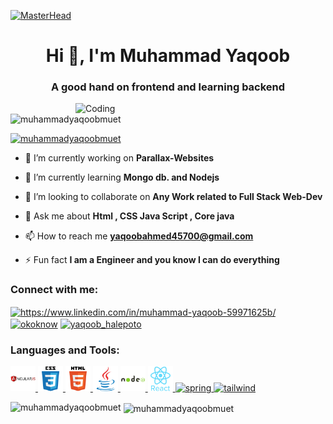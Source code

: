 
 [![MasterHead](https://www.cultofmac.com/wp-content/uploads/2017/04/CoM-Pay-What-You-Want-Learn-to-Code-2017-Bundle.jpg)]()


 



<h1 align="center">Hi 👋, I'm Muhammad Yaqoob</h1>
<h3 align="center">A good hand on frontend and learning backend</h3>
<img align="right" alt="Coding" width="400"  src="https://i.gifer.com/3odR.gif">


<p align="left"> <img src="https://komarev.com/ghpvc/?username=muhammadyaqoobmuet&label=Profile%20views&color=0e75b6&style=flat" alt="muhammadyaqoobmuet" /> </p>

<p align="left"> <a href="https://github.com/ryo-ma/github-profile-trophy"><img src="https://github-profile-trophy.vercel.app/?username=muhammadyaqoobmuet" alt="muhammadyaqoobmuet" /></a> </p>

- 🔭 I’m currently working on **Parallax-Websites**

- 🌱 I’m currently learning **Mongo db. and Nodejs**

- 👯 I’m looking to collaborate on **Any Work related to Full Stack Web-Dev**

- 💬 Ask me about **Html , CSS Java Script , Core java**

- 📫 How to reach me **yaqoobahmed45700@gmail.com**

- ⚡ Fun fact **I am a Engineer and you know I can do everything**

<h3 align="left">Connect with me:</h3>
<p align="left">
<a href="https://linkedin.com/in/https://www.linkedin.com/in/muhammad-yaqoob-59971625b/" target="blank"><img align="center" src="https://raw.githubusercontent.com/rahuldkjain/github-profile-readme-generator/master/src/images/icons/Social/linked-in-alt.svg" alt="https://www.linkedin.com/in/muhammad-yaqoob-59971625b/" height="30" width="40" /></a>
<a href="https://fb.com/okoknow" target="blank"><img align="center" src="https://raw.githubusercontent.com/rahuldkjain/github-profile-readme-generator/master/src/images/icons/Social/facebook.svg" alt="okoknow" height="30" width="40" /></a>
<a href="https://instagram.com/yaqoob_halepoto" target="blank"><img align="center" src="https://raw.githubusercontent.com/rahuldkjain/github-profile-readme-generator/master/src/images/icons/Social/instagram.svg" alt="yaqoob_halepoto" height="30" width="40" /></a>
</p>

<h3 align="left">Languages and Tools:</h3>
<p align="left"> <a href="https://angular.io" target="_blank" rel="noreferrer"> <img src="https://raw.githubusercontent.com/devicons/devicon/master/icons/angularjs/angularjs-original-wordmark.svg" alt="angularjs" width="40" height="40"/> </a> <a href="https://www.w3schools.com/css/" target="_blank" rel="noreferrer"> <img src="https://raw.githubusercontent.com/devicons/devicon/master/icons/css3/css3-original-wordmark.svg" alt="css3" width="40" height="40"/> </a> <a href="https://www.w3.org/html/" target="_blank" rel="noreferrer"> <img src="https://raw.githubusercontent.com/devicons/devicon/master/icons/html5/html5-original-wordmark.svg" alt="html5" width="40" height="40"/> </a> <a href="https://www.java.com" target="_blank" rel="noreferrer"> <img src="https://raw.githubusercontent.com/devicons/devicon/master/icons/java/java-original.svg" alt="java" width="40" height="40"/> </a> <a href="https://nodejs.org" target="_blank" rel="noreferrer"> <img src="https://raw.githubusercontent.com/devicons/devicon/master/icons/nodejs/nodejs-original-wordmark.svg" alt="nodejs" width="40" height="40"/> </a> <a href="https://reactjs.org/" target="_blank" rel="noreferrer"> <img src="https://raw.githubusercontent.com/devicons/devicon/master/icons/react/react-original-wordmark.svg" alt="react" width="40" height="40"/> </a> <a href="https://spring.io/" target="_blank" rel="noreferrer"> <img src="https://www.vectorlogo.zone/logos/springio/springio-icon.svg" alt="spring" width="40" height="40"/> </a> <a href="https://tailwindcss.com/" target="_blank" rel="noreferrer"> <img src="https://www.vectorlogo.zone/logos/tailwindcss/tailwindcss-icon.svg" alt="tailwind" width="40" height="40"/> </a> </p>

<p><img align="left" src="https://github-readme-stats.vercel.app/api/top-langs?username=muhammadyaqoobmuet&show_icons=true&locale=en&layout=compact" alt="muhammadyaqoobmuet" /></p>

<p>&nbsp;<img align="center" src="https://github-readme-stats.vercel.app/api?username=muhammadyaqoobmuet&show_icons=true&locale=en" alt="muhammadyaqoobmuet" /></p>
